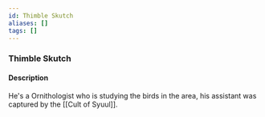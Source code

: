 ```yaml
---
id: Thimble Skutch
aliases: []
tags: []
---
```



### Thimble Skutch

#### Description

He's a Ornithologist who is studying the birds in the area, his assistant was captured by the [[Cult of Syuul]].
